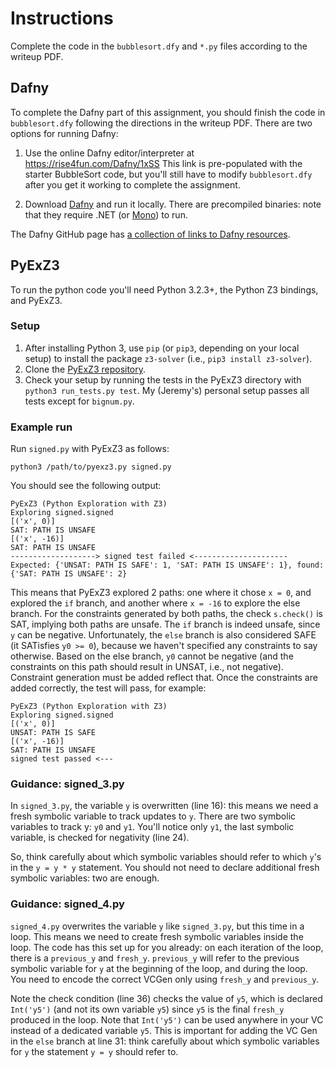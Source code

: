 # Instructions
Complete the code in the `bubblesort.dfy` and `*.py` files according to the
writeup PDF.

## Dafny
To complete the Dafny part of this assignment, you should finish the code in
`bubblesort.dfy` following the directions in the writeup PDF. There are two
options for running Dafny:

1. Use the online Dafny editor/interpreter at https://rise4fun.com/Dafny/1xSS
   This link is pre-populated with the starter BubbleSort code, but you'll still
   have to modify `bubblesort.dfy` after you get it working to complete the
   assignment.

2. Download [Dafny](https://github.com/dafny-lang/dafny) and run it
   locally. There are precompiled binaries: note that they require .NET (or
   [Mono](https://www.mono-project.com/)) to run.

The Dafny GitHub page has [a collection of links to Dafny
resources](https://github.com/dafny-lang/dafny#read-more).

## PyExZ3
To run the python code you'll need Python 3.2.3+, the Python Z3 bindings, and
PyExZ3.

### Setup

1. After installing Python 3, use `pip` (or `pip3`, depending on your local
   setup) to install the package `z3-solver` (i.e., `pip3 install z3-solver`).
2. Clone the [PyExZ3 repository](https://github.com/thomasjball/PyExZ3).
3. Check your setup by running the tests in the PyExZ3 directory with `python3
   run_tests.py test`. My (Jeremy's) personal setup passes all tests except for
   `bignum.py`.

### Example run

Run `signed.py` with PyExZ3 as follows:

```
python3 /path/to/pyexz3.py signed.py
```

You should see the following output:

```
PyExZ3 (Python Exploration with Z3)
Exploring signed.signed
[('x', 0)]
SAT: PATH IS UNSAFE
[('x', -16)]
SAT: PATH IS UNSAFE
-------------------> signed test failed <---------------------
Expected: {'UNSAT: PATH IS SAFE': 1, 'SAT: PATH IS UNSAFE': 1}, found: {'SAT: PATH IS UNSAFE': 2}
```

This means that PyExZ3 explored 2 paths: one where it chose `x = 0`, and
explored the `if` branch, and another where `x = -16` to explore the else
branch. For the constraints generated by both paths, the check `s.check()` is
SAT, implying both paths are unsafe. The `if` branch is indeed unsafe, since `y`
can be negative. Unfortunately, the `else` branch is also considered SAFE (it
SATisfies `y0 >= 0`), because we haven't specified any constraints to say
otherwise. Based on the else branch, `y0` cannot be negative (and the
constraints on this path should result in UNSAT, i.e., not negative). Constraint
generation must be added reflect that. Once the constraints are added correctly,
the test will pass, for example:

```
PyExZ3 (Python Exploration with Z3)
Exploring signed.signed
[('x', 0)]
UNSAT: PATH IS SAFE
[('x', -16)]
SAT: PATH IS UNSAFE
signed test passed <---
```

### Guidance: signed_3.py

In `signed_3.py`, the variable `y` is overwritten (line 16): this means we need
a fresh symbolic variable to track updates to `y`. There are two symbolic
variables to track y: `y0` and `y1`. You'll notice only `y1`, the last symbolic
variable, is checked for negativity (line 24).

So, think carefully about which symbolic variables should refer to which `y`'s
in the `y = y * y` statement. You should not need to declare additional fresh
symbolic variables: two are enough.

### Guidance: signed_4.py

`signed_4.py` overwrites the variable `y` like `signed_3.py`, but this time in a
loop. This means we need to create fresh symbolic variables inside the loop. The
code has this set up for you already: on each iteration of the loop, there is a
`previous_y` and `fresh_y`. `previous_y` will refer to the previous symbolic
variable for `y` at the beginning of the loop, and during the loop. You need to
encode the correct VCGen only using `fresh_y` and `previous_y`.

Note the check condition (line 36) checks the value of `y5`, which is declared
`Int('y5')` (and not its own variable `y5`) since `y5` is the final `fresh_y`
produced in the loop. Note that `Int('y5')` can be used anywhere in your VC
instead of a dedicated variable `y5`. This is important for adding the VC Gen in
the `else` branch at line 31: think carefully about which symbolic variables for
`y` the statement `y = y` should refer to.
